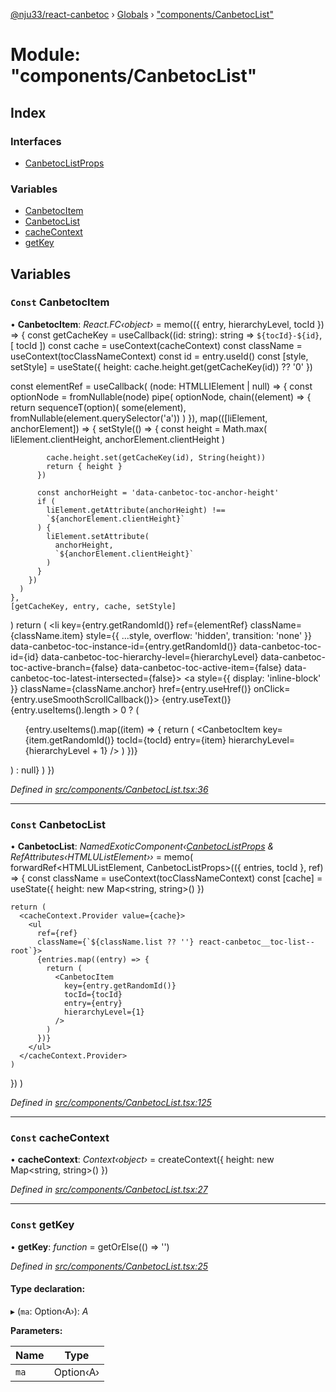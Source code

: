 [@nju33/react-canbetoc](../README.md) › [Globals](../globals.md) › ["components/CanbetocList"](_components_canbetoclist_.md)

# Module: "components/CanbetocList"

## Index

### Interfaces

* [CanbetocListProps](../interfaces/_components_canbetoclist_.canbetoclistprops.md)

### Variables

* [CanbetocItem](_components_canbetoclist_.md#const-canbetocitem)
* [CanbetocList](_components_canbetoclist_.md#const-canbetoclist)
* [cacheContext](_components_canbetoclist_.md#const-cachecontext)
* [getKey](_components_canbetoclist_.md#const-getkey)

## Variables

### `Const` CanbetocItem

• **CanbetocItem**: *React.FC‹object›* = memo(({ entry, hierarchyLevel, tocId }) => {
  const getCacheKey = useCallback((id: string): string => `${tocId}-${id}`, [
    tocId
  ])
  const cache = useContext(cacheContext)
  const className = useContext(tocClassNameContext)
  const id = entry.useId()
  const [style, setStyle] = useState<any>({
    height: cache.height.get(getCacheKey(id)) ?? '0'
  })

  const elementRef = useCallback(
    (node: HTMLLIElement | null) => {
      const optionNode = fromNullable(node)
      pipe(
        optionNode,
        chain((element) => {
          return sequenceT(option)(
            some(element),
            fromNullable(element.querySelector('a'))
          )
        }),
        map(([liElement, anchorElement]) => {
          setStyle(() => {
            const height = Math.max(
              liElement.clientHeight,
              anchorElement.clientHeight
            )

            cache.height.set(getCacheKey(id), String(height))
            return { height }
          })

          const anchorHeight = 'data-canbetoc-toc-anchor-height'
          if (
            liElement.getAttribute(anchorHeight) !==
            `${anchorElement.clientHeight}`
          ) {
            liElement.setAttribute(
              anchorHeight,
              `${anchorElement.clientHeight}`
            )
          }
        })
      )
    },
    [getCacheKey, entry, cache, setStyle]
  )
  return (
    <li
      key={entry.getRandomId()}
      ref={elementRef}
      className={className.item}
      style={{ ...style, overflow: 'hidden', transition: 'none' }}
      data-canbetoc-toc-instance-id={entry.getRandomId()}
      data-canbetoc-toc-id={id}
      data-canbetoc-toc-hierarchy-level={hierarchyLevel}
      data-canbetoc-toc-active-branch={false}
      data-canbetoc-toc-active-item={false}
      data-canbetoc-toc-latest-intersected={false}>
      <a
        style={{ display: 'inline-block' }}
        className={className.anchor}
        href={entry.useHref()}
        onClick={entry.useSmoothScrollCallback()}>
        <span className={className.text}>{entry.useText()}</span>
      </a>
      {entry.useItems().length > 0 ? (
        <ul className={className.list}>
          {entry.useItems().map((item) => {
            return (
              <CanbetocItem
                key={item.getRandomId()}
                tocId={tocId}
                entry={item}
                hierarchyLevel={hierarchyLevel + 1}
              />
            )
          })}
        </ul>
      ) : null}
    </li>
  )
})

*Defined in [src/components/CanbetocList.tsx:36](https://github.com/nju33/react-canbetoc/blob/dbfcbaa/src/components/CanbetocList.tsx#L36)*

___

### `Const` CanbetocList

• **CanbetocList**: *NamedExoticComponent‹[CanbetocListProps](../interfaces/_components_canbetoclist_.canbetoclistprops.md) & RefAttributes‹HTMLUListElement››* = memo(
  forwardRef<HTMLUListElement, CanbetocListProps>(({ entries, tocId }, ref) => {
    const className = useContext(tocClassNameContext)
    const [cache] = useState({
      height: new Map<string, string>()
    })

    return (
      <cacheContext.Provider value={cache}>
        <ul
          ref={ref}
          className={`${className.list ?? ''} react-canbetoc__toc-list--root`}>
          {entries.map((entry) => {
            return (
              <CanbetocItem
                key={entry.getRandomId()}
                tocId={tocId}
                entry={entry}
                hierarchyLevel={1}
              />
            )
          })}
        </ul>
      </cacheContext.Provider>
    )
  })
)

*Defined in [src/components/CanbetocList.tsx:125](https://github.com/nju33/react-canbetoc/blob/dbfcbaa/src/components/CanbetocList.tsx#L125)*

___

### `Const` cacheContext

• **cacheContext**: *Context‹object›* = createContext({
  height: new Map<string, string>()
})

*Defined in [src/components/CanbetocList.tsx:27](https://github.com/nju33/react-canbetoc/blob/dbfcbaa/src/components/CanbetocList.tsx#L27)*

___

### `Const` getKey

• **getKey**: *function* = getOrElse(() => '')

*Defined in [src/components/CanbetocList.tsx:25](https://github.com/nju33/react-canbetoc/blob/dbfcbaa/src/components/CanbetocList.tsx#L25)*

#### Type declaration:

▸ (`ma`: Option‹A›): *A*

**Parameters:**

Name | Type |
------ | ------ |
`ma` | Option‹A› |
